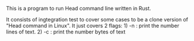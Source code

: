 This is a program to run Head command line written in Rust.

It consists of ingtegration test to cover some cases to be a clone version of "Head command in Linux". It just covers 2 flags: 1) -n : print the number lines of text. 2) -c : print the number bytes of text